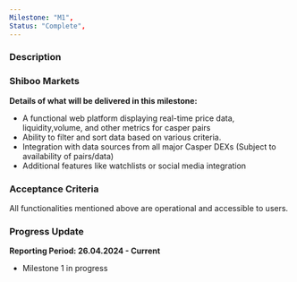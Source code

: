 ```yaml
---
Milestone: "M1",
Status: "Complete",
---
```

<!--lang:en--> 
### Description
### Shiboo Markets

**Details of what will be delivered in this milestone:**
- A functional web platform displaying real-time price data, liquidity,volume, and other metrics for casper pairs
- Ability to filter and sort data based on various criteria.
- Integration with data sources from all major Casper DEXs (Subject to availability of pairs/data)
- Additional features like watchlists or social media integration



### Acceptance Criteria

All functionalities mentioned above are operational and accessible to users.

### Progress Update

**Reporting Period: 26.04.2024 - Current**
- Milestone 1 in progress 